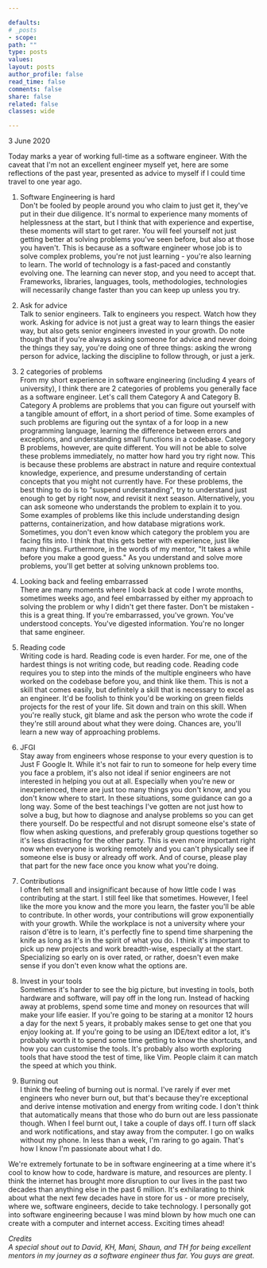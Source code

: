 ```yaml
---

defaults:
# _posts
- scope:
path: ""
type: posts
values:
layout: posts
author_profile: false
read_time: false
comments: false
share: false
related: false
classes: wide

---
```


3 June 2020

Today marks a year of working full-time as a software engineer. With the caveat that I'm not an excellent engineer myself yet, here are some reflections of the past year, presented as advice to myself if I could time travel to one year ago.

1. Software Engineering is hard  
   Don't be fooled by people around you who claim to just get it, they've put in their due diligence. It's normal to experience many moments of helplessness at the start, but I think that with experience and expertise, these moments will start to get rarer. You will feel yourself not just getting better at solving problems you've seen before, but also at those you haven't. This is because as a software engineer whose job is to solve complex problems, you're not just learning - you're also learning to learn. The world of technology is a fast-paced and constantly evolving one. The learning can never stop, and you need to accept that. Frameworks, libraries, languages, tools, methodologies, technologies will necessarily change faster than you can keep up unless you try.
   

2. Ask for advice  
   Talk to senior engineers. Talk to engineers you respect. Watch how they work. Asking for advice is not just a great way to learn things the easier way, but also gets senior engineers invested in your growth. Do note though that if you're always asking someone for advice and never doing the things they say, you're doing one of three things: asking the wrong person for advice, lacking the discipline to follow through, or just a jerk.

3. 2 categories of problems  
    From my short experience in software engineering (including 4 years of university), I think there are 2 categories of problems you generally face as a software engineer. Let's call them Category A and Category B. Category A problems are problems that you can figure out yourself with a tangible amount of effort, in a short period of time. Some examples of such problems are figuring out the syntax of a for loop in a new programming language, learning the difference between errors and exceptions, and understanding small functions in a codebase. Category B problems, however, are quite different. You will not be able to solve these problems immediately, no matter how hard you try right now. This is because these problems are abstract in nature and require contextual knowledge, experience, and presume understanding of certain concepts that you might not currently have. For these problems, the best thing to do is to "suspend understanding", try to understand just enough to get by right now, and revisit it next season. Alternatively, you can ask someone who understands the problem to explain it to you.  Some examples of problems like this include understanding design patterns, containerization, and how database migrations work. Sometimes, you don't even know which category the problem you are facing fits into. I think that this gets better with experience, just like many things. Furthermore, in the words of my mentor, "It takes a while before you make a good guess." As you understand and solve more problems, you'll get better at solving unknown problems too.

4. Looking back and feeling embarrassed  
    There are many moments where I look back at code I wrote months, sometimes weeks ago, and feel embarrassed by either my approach to solving the problem or why I didn't get there faster. Don't be mistaken - this is a great thing. If you're embarrassed, you've grown. You've understood concepts. You've digested information. You're no longer that same engineer.

5. Reading code  
    Writing code is hard. Reading code is even harder. For me, one of the hardest things is not writing code, but reading code. Reading code requires you to step into the minds of the multiple engineers who have worked on the codebase before you, and think like them. This is not a skill that comes easily, but definitely a skill that is necessary to excel as an engineer. It'd be foolish to think you'd be working on green fields projects for the rest of your life. Sit down and train on this skill. When you're really stuck, git blame and ask the person who wrote the code if they're still around about what they were doing. Chances are, you'll learn a new way of approaching problems.

6. JFGI  
    Stay away from engineers whose response to your every question is to Just F Google It. While it's not fair to run to someone for help every time you face a problem, it's also not ideal if senior engineers are not interested in helping you out at all. Especially when you're new or inexperienced, there are just too many things you don't know, and you don't know where to start. In these situations, some guidance can go a long way. Some of the best teachings I've gotten are not just how to solve a bug, but how to diagnose and analyse problems so you can get there yourself. Do be respectful and not disrupt someone else's state of flow when asking questions, and preferably group questions together so it's less distracting for the other party. This is even more important right now when everyone is working remotely and you can't physically see if someone else is busy or already off work. And of course, please play that part for the new face once you know what you're doing. 

7. Contributions  
    I often felt small and insignificant because of how little code I was contributing at the start. I still feel like that sometimes. However, I feel like the more you know and the more you learn, the faster you'll be able to contribute. In other words, your contributions will grow exponentially with your growth. While the workplace is not a university where your raison d'être is to learn, it's perfectly fine to spend time sharpening the knife as long as it's in the spirit of what you do. I think it's important to pick up new projects and work breadth-wise, especially at the start. Specializing so early on is over rated, or rather, doesn't even make sense if you don't even know what the options are.

8. Invest in your tools  
    Sometimes it's harder to see the big picture, but investing in tools, both hardware and software, will pay off in the long run. Instead of hacking away at problems, spend some time and money on resources that will make your life easier. If you're going to be staring at a monitor 12 hours a day for the next 5 years, it probably makes sense to get one that you enjoy looking at. If you're going to be using an IDE/text editor a lot, it's probably worth it to spend some time getting to know the shortcuts, and how you can customise the tools. It's probably also worth exploring tools that have stood the test of time, like Vim. People claim it can match the speed at which you think.

9. Burning out  
    I think the feeling of burning out is normal. I've rarely if ever met engineers who never burn out, but that's because they're exceptional and derive intense motivation and energy from writing code. I don't think that automatically means that those who do burn out are less passionate though. When I feel burnt out, I take a couple of days off. I turn off slack and work notifications, and stay away from the computer. I go on walks without my phone. In less than a week, I'm raring to go again. That's how I know I'm passionate about what I do.

We're extremely fortunate to be in software engineering at a time where it's cool to know how to code, hardware is mature, and resources are plenty. I think the internet has brought more disruption to our lives in the past two decades than anything else in the past 6 million. It's exhilarating to think about what the next few decades have in store for us - or more precisely, where we, software engineers, decide to take technology. I personally got into software engineering because I was mind blown by how much one can create with a computer and internet access. Exciting times ahead!
 
*Credits*    
*A special shout out to David, KH, Mani, Shaun, and TH for being excellent mentors in my journey as a software engineer thus far. You guys are great.*
